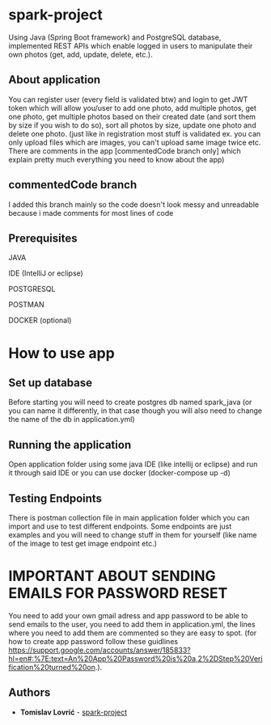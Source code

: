 # spark-project

Using Java (Spring Boot framework) and PostgreSQL database, implemented REST APIs which enable logged in users to manipulate their own photos (get, add, update, delete, etc.).

## About application
You can register user (every field is validated btw) and login to get JWT token which will allow you/user to add one photo, add multiple photos, get one photo, get multiple photos based on their created date (and sort them by size if you wish to do so), sort all photos by size, update one photo and delete one photo. (just like in registration most stuff is validated ex. you can only upload files which are images, you can't upload same image twice etc. There are comments in the app [commentedCode branch only] which explain pretty much everything you need to know about the app)

## commentedCode branch
I added this branch mainly so the code doesn't look messy and unreadable because i made comments for most lines of code

## Prerequisites

JAVA

IDE (IntelliJ or eclipse)

POSTGRESQL

POSTMAN

DOCKER (optional)

# How to use app

## Set up database
Before starting you will need to create postgres db named spark_java (or you can name it differently, in that case though you will also need to change the name of the db in application.yml)

## Running the application
Open application folder using some java IDE (like intellij or eclipse) and run it through said IDE or you can use docker (docker-compose up -d)

## Testing Endpoints
There is postman collection file in main application folder which you can import and use to test different endpoints. Some endpoints are just examples and you will need to change stuff in them for yourself (like name of the image to test get image endpoint etc.)

# IMPORTANT ABOUT SENDING EMAILS FOR PASSWORD RESET

You need to add your own gmail adress and app password to be able to send emails to the user, you need to add them in application.yml, the lines where you need to add them are commented so they are easy to spot. (for how to create app password follow these guidlines https://support.google.com/accounts/answer/185833?hl=en#:%7E:text=An%20App%20Password%20is%20a,2%2DStep%20Verification%20turned%20on.).

## Authors

* **Tomislav Lovrić** - [spark-project](https://github.com/Tomislav-lovric/spark-java)
